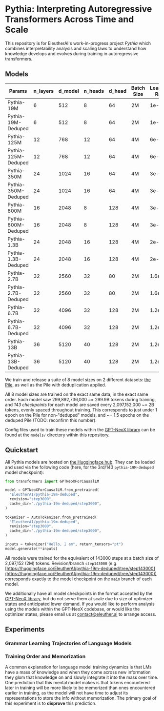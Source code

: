 # Pythia: Interpreting Autoregressive Transformers Across Time and Scale

This repository is for EleutherAI's work-in-progress project *Pythia* which combines interpretability analysis and scaling laws to understand how knowledge develops and evolves during training in autoregressive transformers. 

## Models

| Params               | n_layers |d_model      | n_heads |d_head      | Batch Size |Learning Rate| Checkpoints | Evaluations        |
| -------------------- | -------- |------------ | ------- |----------- | ---------- |------------ | ---------- | ------------------- |
| Pythia-19M           | 6        | 512         | 8       | 64         | 2M         | 1e-3        | [Here](https://huggingface.co/EleutherAI/pythia-19m)      | Ready           |
| Pythia-19M-Deduped   | 6        | 512         | 8       | 64         | 2M         | 1e-3        | [Here](https://huggingface.co/EleutherAI/pythia-19m-deduped)     | Ready           |
| Pythia-125M          | 12       | 768         | 12      | 64         | 4M         | 6e-4        | [Here](https://huggingface.co/EleutherAI/pythia-125m)      | Ready |
| Pythia-125M-Deduped  | 12       | 768         | 12      | 64         | 4M         | 6e-4        | [Here](https://huggingface.co/EleutherAI/pythia-125m-deduped)      | --------------- |
| Pythia-350M          | 24       | 1024        | 16      | 64         | 4M         | 3e-4        | [Here](https://huggingface.co/EleutherAI/pythia-350m)     | --------------- |
| Pythia-350M-Deduped  | 24       | 1024        | 16      | 64         | 4M         | 3e-4        | [Here](https://huggingface.co/EleutherAI/pythia-350m-deduped)      | --------------- |
| Pythia-800M          | 16       | 2048        | 8       | 128        | 4M         | 3e-4        | [Here](https://huggingface.co/EleutherAI/pythia-800m)      | Ready           |
| Pythia-800M-Deduped  | 16       | 2048        | 8       | 128        | 4M         | 3e-4        | [Here](https://huggingface.co/EleutherAI/pythia-800m-deduped)      | Ready           |
| Pythia-1.3B          | 24       | 2048        | 16      | 128        | 4M         | 2e-4        | [Here](https://huggingface.co/EleutherAI/pythia-1.3b)      | Ready           |
| Pythia-1.3B-Deduped  | 24       | 2048        | 16      | 128        | 4M         | 2e-4        | [Here](https://huggingface.co/EleutherAI/pythia-1.3b-deduped)      | Ready           |
| Pythia-2.7B          | 32       | 2560        | 32      | 80         | 2M         | 1.6e-4      | [Here](https://huggingface.co/EleutherAI/pythia-2.7b)      | Ready           |
| Pythia-2.7B-Deduped  | 32       | 2560        | 32      | 80         | 2M         | 1.6e-4      | [Here](https://huggingface.co/EleutherAI/pythia-2.7b-deduped)      | Ready           |
| Pythia-6.7B          | 32       | 4096        | 32      | 128        | 2M         | 1.2e-4      | [Here](https://huggingface.co/EleutherAI/pythia-6.7b)      | Ready           |
| Pythia-6.7B-Deduped  | 32       | 4096        | 32      | 128        | 2M         | 1.2e-4      | [Here](https://huggingface.co/EleutherAI/pythia-6.7b-deduped)      | Ready           |
| Pythia-13B           | 36       | 5120        | 40      | 128        | 2M         | 1.2e-4      | [Here](https://huggingface.co/EleutherAI/pythia-13b)      | --------------- |
| Pythia-13B-Deduped   | 36       | 5120        | 40      | 128        | 2M         | 1.2e-4      | [Here](https://huggingface.co/EleutherAI/pythia-13b-deduped)      | --------------- |

We train and release a suite of 8 model sizes on 2 different datasets: [the Pile](https://pile.eleuther.ai/), as well as the Pile with deduplication applied.

All 8 model sizes are trained on the exact same data, in the exact same order. Each model saw 299,892,736,000 ~= 299.9B tokens during training, and *143 checkpoints* for each model are saved every 2,097,152,000 ~= 2B tokens, evenly spaced throughout training. This corresponds to just under 1 epoch on the Pile for non-"deduped" models, and ~= 1.5 epochs on the deduped Pile (TODO: reconfirm this number).

Config files used to train these models within the [GPT-NeoX library](https://github.com/EleutherAI/gpt-neox) can be found at the `models/` directory within this repository.

## Quickstart

All Pythia models are hosted on [the Huggingface hub](https://huggingface.co/EleutherAI). They can be loaded and used via the following code (here, for the 3rd/143 `pythia-19M-deduped` model checkpoint):

```python
from transformers import GPTNeoXForCausalLM

model = GPTNeoXForCausalLM.from_pretrained(
  "EleutherAI/pythia-19m-deduped",
  revision="step3000",
  cache_dir="./pythia-19m-deduped/step3000",
)
  
tokenizer = AutoTokenizer.from_pretrained(
  "EleutherAI/pythia-19m-deduped",
  revision="step3000",
  cache_dir="./pythia-19m-deduped/step3000",
)

inputs = tokenizer("Hello, I am", return_tensors="pt")
model.generate(**inputs)
```

All models were trained for the equivalent of 143000 steps at a batch size of 2,097,152 (2M) tokens. Revision/branch `step143000` (e.g. [https://huggingface.co/EleutherAI/pythia-19m-deduped/tree/step143000](https://huggingface.co/EleutherAI/pythia-19m-deduped/tree/step143000)) corresponds exactly to the model checkpoint on the `main` branch of each model.
  


We additionally have all model checkpoints in the format accepted by the [GPT-NeoX library](https://github.com/EleutherAI/gpt-neox), but do not serve them at scale due to size of optimizer states and anticipated lower demand. If you would like to perform analysis using the models within the GPT-NeoX codebase, or would like the optimizer states, please email us at contact@eleuther.ai to arrange access.

## Experiments 

### Grammar Learning Trajectories of Language Models

### Training Order and Memorization

A common explanation for language model training dynamics is that LMs have a mass of knowledge and when they come across new information they glom that knowledge on and slowly integrate it into the mass over time. One prediction that this mental model makes is that tokens encountered later in training will be more likely to be memorized than ones encountered earlier in training, as the model will not have time to adjust its representations to store the info without memorization. The primary goal of this experiment is to **disprove** this prediction.

